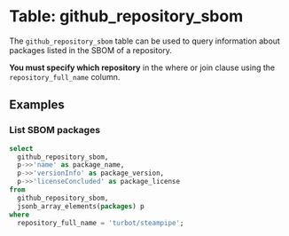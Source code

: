 # Table: github_repository_sbom

The `github_repository_sbom` table can be used to query information about packages listed in the SBOM of a repository.

**You must specify which repository** in the where or join clause using the `repository_full_name` column.

## Examples

### List SBOM packages

```sql
select
  github_repository_sbom,
  p->>'name' as package_name,
  p->>'versionInfo' as package_version,
  p->>'licenseConcluded' as package_license
from
  github_repository_sbom,
  jsonb_array_elements(packages) p
where
  repository_full_name = 'turbot/steampipe';
```
